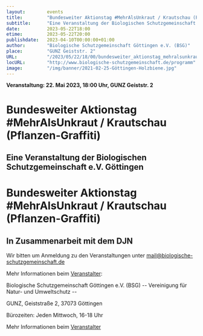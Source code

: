 ```yaml
---
layout:        events
title:         "Bundesweiter Aktionstag #MehrAlsUnkraut / Krautschau (Pflanzen-Graffiti)"
subtitle:      "Eine Veranstaltung der Biologischen Schutzgemeinschaft e.V. Göttingen"
date:          2023-05-22T18:00
etime:         2023-05-22T20:00
publishdate:   2023-04-10T00:00:00+01:00
author:        "Biologische Schutzgemeinschaft Göttingen e.V. (BSG)"
place:         "GUNZ Geiststr. 2"
URL:           "/2023/05/22/18/00/bundesweiter_aktionstag_mehralsunkraut__krautschau_(pflanzen-graffiti)"
locURL:        "http://www.biologische-schutzgemeinschaft.de/programm"
image:         "/img/banner/2021-02-25-Göttingen-Holzbiene.jpg"
---
```


**Veranstaltung: 22. Mai 2023, 18:00 Uhr, GUNZ Geiststr. 2**

Bundesweiter Aktionstag #MehrAlsUnkraut / Krautschau (Pflanzen-Graffiti)
===========

Eine Veranstaltung der Biologischen Schutzgemeinschaft e.V. Göttingen
-----------
Bundesweiter Aktionstag #MehrAlsUnkraut / Krautschau (Pflanzen-Graffiti)
=============

In Zusammenarbeit mit dem DJN
-------------


Wir bitten um Anmeldung zu den Veranstaltungen unter mail@biologische-schutzgemeinschaft.de

Mehr Informationen beim [Veranstalter](http://www.biologische-schutzgemeinschaft.de/programm.html):

Biologische Schutzgemeinschaft Göttingen e.V. (BSG)
-- Vereinigung für Natur- und Umweltschutz --

GUNZ, Geiststraße 2, 37073 Göttingen

Bürozeiten: Jeden Mittwoch, 16-18 Uhr

Mehr Informationen beim [Veranstalter](http://www.biologische-schutzgemeinschaft.de/programm)
